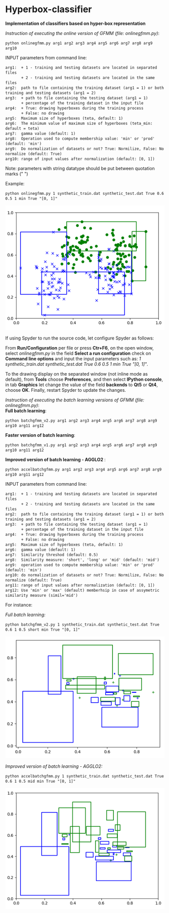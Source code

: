 # Hyperbox-classifier
<b>Implementation of classifiers based on hyper-box representation</b>

<i>Instruction of executing the online version of GFMM (file: onlinegfmm.py)</i>:

    python onlinegfmm.py arg1 arg2 arg3 arg4 arg5 arg6 arg7 arg8 arg9 arg10

INPUT parameters from command line:

    arg1:  + 1 - training and testing datasets are located in separated files
           + 2 - training and testing datasets are located in the same files
    arg2:  path to file containing the training dataset (arg1 = 1) or both training and testing datasets (arg1 = 2)
    arg3:  + path to file containing the testing dataset (arg1 = 1)
           + percentage of the training dataset in the input file
    arg4:  + True: drawing hyperboxes during the training process
           + False: no drawing
    arg5:  Maximum size of hyperboxes (teta, default: 1)
    arg6:  The minimum value of maximum size of hyperboxes (teta_min: default = teta)
    arg7:  gamma value (default: 1)
    arg8:  Operation used to compute membership value: 'min' or 'prod' (default: 'min')
    arg9:  Do normalization of datasets or not? True: Normilize, False: No normalize (default: True)
    arg10: range of input values after normalization (default: [0, 1])

Note: parameters with string datatype should be put between quotation marks (" ") </br>

Example:

    python onlinegfmm.py 1 synthetic_train.dat synthetic_test.dat True 0.6 0.5 1 min True "[0, 1]"
    
![alt text](https://github.com/thanhtung09t2/Hyperbox-classifier/blob/master/Images/Demo.PNG)
    
If using Spyder to run the source code, let configure Spyder as follows:

From <b>Run/Configuration</b> per file or press <b>Ctr+F6</b>, on the open window, select <i>onlinegfmm.py</i> in the field <b>Select a run configuration</b> check on <b>Command line options</b> and input the input parameters such as: <i>1 synthetic_train.dat synthetic_test.dat True 0.6 0.5 1 min True "[0, 1]"</i>.

To the drawing display on the separated window (not inline mode as default), from <b>Tools</b> choose <b>Preferences</b>, and then select <b>IPython console</b>, in tab <b>Graphics</b> let change the value of the field <b>backends</b> to <b>Qt5</b> or <b>Qt4</b>, choose <b>OK</b>. Finally, restart Spyder to update the changes.

<i>Instruction of executing the batch learning versions of GFMM (file: onlinegfmm.py)</i>: </br>
<b> Full batch learning</b>: </br>

    python batchgfmm_v2.py arg1 arg2 arg3 arg4 arg5 arg6 arg7 arg8 arg9 arg10 arg11 arg12
    
<b> Faster version of batch learning</b>: </br>

    python batchgfmm_v1.py arg1 arg2 arg3 arg4 arg5 arg6 arg7 arg8 arg9 arg10 arg11 arg12
    
<b> Improved version of batch learning - AGGLO2 </b>: </br>

    python accelbatchgfmm.py arg1 arg2 arg3 arg4 arg5 arg6 arg7 arg8 arg9 arg10 arg11 arg12

INPUT parameters from command line: </br>

    arg1:  + 1 - training and testing datasets are located in separated files
           + 2 - training and testing datasets are located in the same files
    arg2:  path to file containing the training dataset (arg1 = 1) or both training and testing datasets (arg1 = 2)
    arg3:  + path to file containing the testing dataset (arg1 = 1)
           + percentage of the training dataset in the input file
    arg4:  + True: drawing hyperboxes during the training process
           + False: no drawing
    arg5:  Maximum size of hyperboxes (teta, default: 1)
    arg6:  gamma value (default: 1)
    arg7:  Similarity threshod (default: 0.5)
    arg8:  Similarity measure: 'short', 'long' or 'mid' (default: 'mid')
    arg9:  operation used to compute membership value: 'min' or 'prod' (default: 'min')
    arg10: do normalization of datasets or not? True: Normilize, False: No normalize (default: True)
    arg11: range of input values after normalization (default: [0, 1])   
    arg12: Use 'min' or 'max' (default) memberhsip in case of assymetric similarity measure (simil='mid')
    
For instance: </br>

<i> Full batch learning: </i>

    python batchgfmm_v2.py 1 synthetic_train.dat synthetic_test.dat True 0.6 1 0.5 short min True "[0, 1]"
    
![alt text](https://github.com/thanhtung09t2/Hyperbox-classifier/blob/master/Images/Demo-AGGLO-SM.PNG)

<i> Improved version of batch learning - AGGLO2: </i>

    python accelbatchgfmm.py 1 synthetic_train.dat synthetic_test.dat True 0.6 1 0.5 mid min True "[0, 1]"
  
![alt text](https://github.com/thanhtung09t2/Hyperbox-classifier/blob/master/Images/Demo-AGGLO-2.PNG)

    

    

